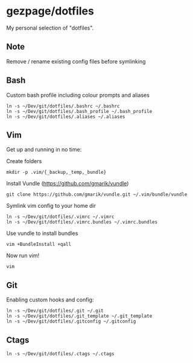 gezpage/dotfiles
================

My personal selection of "dotfiles".

Note
----
Remove / rename existing config files before symlinking

Bash
----
Custom bash profile including colour prompts and aliases

    ln -s ~/Dev/git/dotfiles/.bashrc ~/.bashrc
    ln -s ~/Dev/git/dotfiles/.bash_profile ~/.bash_profile
    ln -s ~/Dev/git/dotfiles/.aliases ~/.aliases

Vim
---
Get up and running in no time:

Create folders

    mkdir -p .vim/{_backup,_temp,_bundle}

Install Vundle (https://github.com/gmarik/vundle)

    git clone https://github.com/gmarik/vundle.git ~/.vim/bundle/vundle

Symlink vim config to your home dir

    ln -s ~/Dev/git/dotfiles/.vimrc ~/.vimrc
    ln -s ~/Dev/git/dotfiles/.vimrc.bundles ~/.vimrc.bundles

Use vundle to install bundles

    vim +BundleInstall +qall

Now run vim!

    vim

Git
---
Enabling custom hooks and config:

    ln -s ~/Dev/git/dotfiles/.git ~/.git
    ln -s ~/Dev/git/dotfiles/.git_template ~/.git_template
    ln -s ~/Dev/git/dotfiles/.gitconfig ~/.gitconfig

Ctags
-----

    ln -s ~/Dev/git/dotfiles/.ctags ~/.ctags

